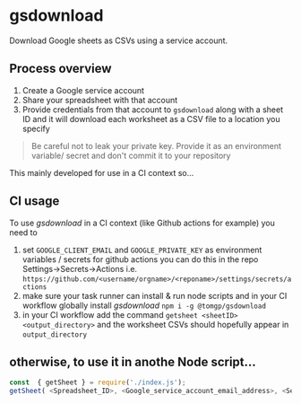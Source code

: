 # gsdownload

Download Google sheets as CSVs using a service account.

## Process overview

1. Create a Google service account 
2. Share your spreadsheet with that account
3. Provide credentials from that account to `gsdownload` along with a sheet ID and it will download each worksheet as a CSV file to a location you specify

>Be careful not to leak your private key. Provide it as an environment variable/ secret and don't commit it to your repository

This mainly developed for use in a CI context so...

## CI usage

To use _gsdownload_ in a CI context (like Github actions for example) you need to 

1. set `GOOGLE_CLIENT_EMAIL` and `GOOGLE_PRIVATE_KEY` as environment variables / secrets for github actions you can do this in the repo Settings->Secrets->Actions i.e. `https://github.com/<username/orgname>/<reponame>/settings/secrets/actions`
2. make sure your task runner can install & run node scripts and in your CI workflow globally install _gsdownload_ `npm i -g @tomgp/gsdownload`
3. in your CI workflow add the command `getsheet <sheetID> <output_directory>` and the worksheet CSVs should hopefully appear in `output_directory`

## otherwise, to use it in anothe Node script...

```js
const  { getSheet } = require('./index.js');
getSheet( <Spreadsheet_ID>, <Google_service_account_email_address>, <Service_account_private_key>, <Output_directory>);
```

